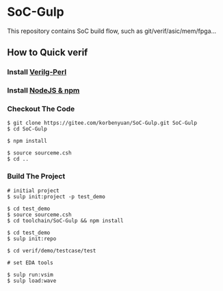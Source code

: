# SoC-Gulp

This repository contains SoC build flow, such as git/verif/asic/mem/fpga...


## How to Quick verif

### Install [Verilg-Perl](https://github.com/veripool/verilog-perl)

### Install [NodeJS & npm](https://nodejs.org/en/download/)

### Checkout The Code
```
$ git clone https://gitee.com/korbenyuan/SoC-Gulp.git SoC-Gulp
$ cd SoC-Gulp

$ npm install

$ source sourceme.csh
$ cd ..
```

### Build The Project
```
# initial project
$ sulp init:project -p test_demo

$ cd test_demo
$ source sourceme.csh
$ cd toolchain/SoC-Gulp && npm install

$ cd test_demo
$ sulp init:repo

$ cd verif/demo/testcase/test

# set EDA tools

$ sulp run:vsim
$ sulp load:wave
```

